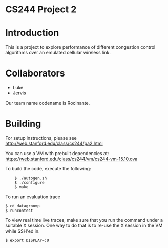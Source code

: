 # CS244 Project 2

# Introduction
This is a project to explore performance of different congestion control algorithms
over an emulated cellular wireless link.

# Collaborators
* Luke
* Jervis

Our team name codename is Rocinante.

# Building
For setup instructions, please see http://web.stanford.edu/class/cs244/pa2.html

You can use a VM with prebuilt dependencies at: https://web.stanford.edu/class/cs244/vm/cs244-vm-15.10.ova

To build the code, execute the following:
```
	$ ./autogen.sh
	$ ./configure
	$ make
```

To run an evaluation trace
```
$ cd datagroump
$ runcontest
```


To view real time live traces, make sure that you run the command under a suitable X session.
One way to do that is to re-use the X session in the VM while SSH'ed in.
```
$ export DISPLAY=:0
```



